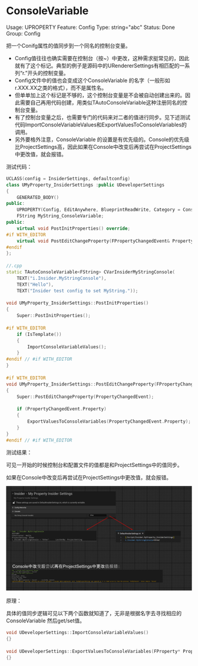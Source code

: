 # ConsoleVariable

Usage: UPROPERTY
Feature: Config
Type: string="abc"
Status: Done
Group: Config

把一个Conifg属性的值同步到一个同名的控制台变量。

- Config值往往也确实需要在控制台（按~）中更改，这种需求挺常见的，因此就有了这个标记。典型的例子是源码中的URendererSettings有相匹配的一系列“r.”开头的控制变量。
- Config文件中的值也会变成这个ConsoleVariable 的名字（一般形如 r.XXX.XX之类的格式），而不是属性名。
- 但单单加上这个标记是不够的，这个控制台变量是不会被自动创建出来的。因此需要自己再用代码创建，用类似TAutoConsoleVariable这种注册同名的控制台变量。
- 有了控制台变量之后，也需要专门的代码来对二者的值进行同步。见下述测试代码ImportConsoleVariableValues和ExportValuesToConsoleVariables的调用。
- 另外要格外注意，ConsoleVariable 的设置是有优先级的。Console的优先级比ProjectSettings高，因此如果在Console中改变后再尝试在ProjectSettings中更改值，就会报错。

测试代码：

```cpp
UCLASS(config = InsiderSettings, defaultconfig)
class UMyProperty_InsiderSettings :public UDeveloperSettings
{
	GENERATED_BODY()
public:
	UPROPERTY(Config, EditAnywhere, BlueprintReadWrite, Category = Console, meta = (ConsoleVariable = "i.Insider.MyStringConsole"))
	FString MyString_ConsoleVariable;
public:
	virtual void PostInitProperties() override;
#if WITH_EDITOR
	virtual void PostEditChangeProperty(FPropertyChangedEvent& PropertyChangedEvent) override;
#endif
};

//.cpp
static TAutoConsoleVariable<FString> CVarInsiderMyStringConsole(
	TEXT("i.Insider.MyStringConsole"),
	TEXT("Hello"),
	TEXT("Insider test config to set MyString."));

void UMyProperty_InsiderSettings::PostInitProperties()
{
	Super::PostInitProperties();

#if WITH_EDITOR
	if (IsTemplate())
	{
		ImportConsoleVariableValues();
	}
#endif // #if WITH_EDITOR
}

#if WITH_EDITOR
void UMyProperty_InsiderSettings::PostEditChangeProperty(FPropertyChangedEvent& PropertyChangedEvent)
{
	Super::PostEditChangeProperty(PropertyChangedEvent);	

	if (PropertyChangedEvent.Property)
	{
		ExportValuesToConsoleVariables(PropertyChangedEvent.Property);		
	}
}
#endif // #if WITH_EDITOR
```

测试结果：

可见一开始的时候控制台和配置文件的值都是和ProjectSettings中的值同步。

如果在Console中改变后再尝试在ProjectSettings中更改值，就会报错。

![Untitled](ConsoleVariable/Untitled.png)

原理：

具体的值同步逻辑可见以下两个函数就知道了，无非是根据名字去寻找相应的ConsoleVariable 然后get/set值。

```cpp
void UDeveloperSettings::ImportConsoleVariableValues()
{}

void UDeveloperSettings::ExportValuesToConsoleVariables(FProperty* PropertyThatChanged)
{}
```